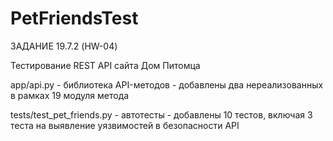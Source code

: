 # PetFriendsTest
ЗАДАНИЕ 19.7.2 (HW-04)

Тестирование REST API сайта Дом Питомца

app/api.py - библиотека API-методов 
           - добавлены два нереализованных в рамках 19 модуля метода
           
tests/test_pet_friends.py - автотесты 
                          - добавлены 10 тестов, включая 3 теста на выявление уязвимостей в безопасности API
           
